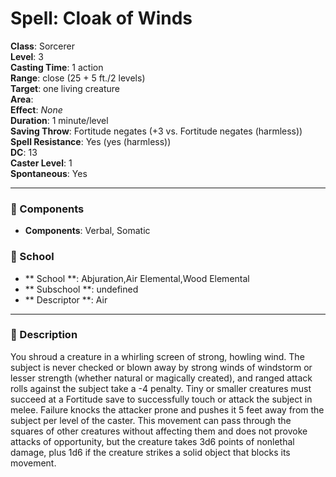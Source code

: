 
# Spell: Cloak of Winds
**Class**: Sorcerer  
**Level**: 3  
**Casting Time**: 1 action  
**Range**: close (25 + 5 ft./2 levels)  
**Target**: one living creature  
**Area**:   
**Effect**: _None_  
**Duration**: 1 minute/level  
**Saving Throw**: Fortitude negates (+3 vs. Fortitude negates (harmless))  
**Spell Resistance**: Yes (yes (harmless))  
**DC**: 13  
**Caster Level**: 1  
**Spontaneous**: Yes

---

### 🔮 Components
- **Components**: Verbal, Somatic

### 🏫 School
- ** School **: Abjuration,Air Elemental,Wood Elemental
- ** Subschool **: undefined
- ** Descriptor **: Air
---

### 📜 Description
You shroud a creature in a whirling screen of strong, howling wind. The subject is never checked or blown away by strong winds of windstorm or lesser strength (whether natural or magically created), and ranged attack rolls against the subject take a -4 penalty. Tiny or smaller creatures must succeed at a Fortitude save to successfully touch or attack the subject in melee. Failure knocks the attacker prone and pushes it 5 feet away from the subject per level of the caster. This movement can pass through the squares of other creatures without affecting them and does not provoke attacks of opportunity, but the creature takes 3d6 points of nonlethal damage, plus 1d6 if the creature strikes a solid object that blocks its movement.
